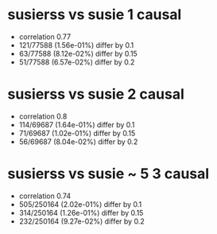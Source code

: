 # susierss vs susie  1 causal

- correlation 0.77
- 121/77588 (1.56e-01%) differ by 0.1
- 63/77588 (8.12e-02%) differ by 0.15
- 51/77588 (6.57e-02%) differ by 0.2


# susierss vs susie  2 causal

- correlation 0.8
- 114/69687 (1.64e-01%) differ by 0.1
- 71/69687 (1.02e-01%) differ by 0.15
- 56/69687 (8.04e-02%) differ by 0.2


# susierss vs susie  ~ 5 3 causal

- correlation 0.74
- 505/250164 (2.02e-01%) differ by 0.1
- 314/250164 (1.26e-01%) differ by 0.15
- 232/250164 (9.27e-02%) differ by 0.2


